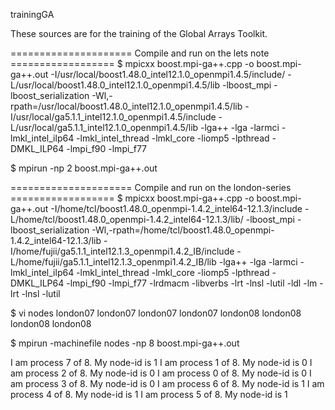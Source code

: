 trainingGA

These sources are for the training of the Global Arrays Toolkit.

===================== Compile and run on the lets note ==================
$ mpicxx boost.mpi-ga++.cpp -o boost.mpi-ga++.out -I/usr/local/boost1.48.0_intel12.1.0_openmpi1.4.5/include/ -L/usr/local/boost1.48.0_intel12.1.0_openmpi1.4.5/lib -lboost_mpi -lboost_serialization -Wl,-rpath=/usr/local/boost1.48.0_intel12.1.0_openmpi1.4.5/lib -I/usr/local/ga5.1.1_intel12.1.0_openmpi1.4.5/include -L/usr/local/ga5.1.1_intel12.1.0_openmpi1.4.5/lib -lga++ -lga -larmci -lmkl_intel_ilp64 -lmkl_intel_thread -lmkl_core -liomp5 -lpthread -DMKL_ILP64 -lmpi_f90 -lmpi_f77

$ mpirun -np 2 boost.mpi-ga++.out

===================== Compile and run on the london-series ==================
$ mpicxx boost.mpi-ga++.cpp -o boost.mpi-ga++.out -I/home/tcl/boost1.48.0_openmpi-1.4.2_intel64-12.1.3/include -L/home/tcl/boost1.48.0_openmpi-1.4.2_intel64-12.1.3/lib/ -lboost_mpi -lboost_serialization -Wl,-rpath=/home/tcl/boost1.48.0_openmpi-1.4.2_intel64-12.1.3/lib  -I/home/fujii/ga5.1.1_intel12.1.3_openmpi1.4.2_IB/include  -L/home/fujii/ga5.1.1_intel12.1.3_openmpi1.4.2_IB/lib -lga++ -lga -larmci -lmkl_intel_ilp64 -lmkl_intel_thread -lmkl_core -liomp5 -lpthread -DMKL_ILP64 -lmpi_f90 -lmpi_f77 -lrdmacm -libverbs -lrt -lnsl -lutil -ldl -lm -lrt -lnsl -lutil

$ vi nodes
london07
london07
london07
london07
london08
london08
london08
london08

$ mpirun -machinefile nodes -np 8 boost.mpi-ga++.out

 I am process 7 of 8. My node-id is 1
 I am process 1 of 8. My node-id is 0
 I am process 2 of 8. My node-id is 0
 I am process 0 of 8. My node-id is 0
 I am process 3 of 8. My node-id is 0
 I am process 6 of 8. My node-id is 1
 I am process 4 of 8. My node-id is 1
 I am process 5 of 8. My node-id is 1

